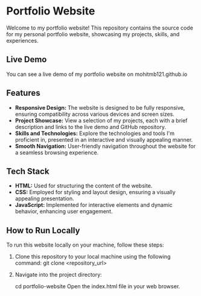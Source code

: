 
# Portfolio Website

Welcome to my portfolio website! This repository contains the source code for my personal portfolio website, showcasing my projects, skills, and experiences.

## Live Demo

You can see a live demo of my portfolio website on mohitmb121.github.io

## Features

- **Responsive Design:** The website is designed to be fully responsive, ensuring compatibility across various devices and screen sizes.
- **Project Showcase:** View a selection of my projects, each with a brief description and links to the live demo and GitHub repository.
- **Skills and Technologies:** Explore the technologies and tools I'm proficient in, presented in an interactive and visually appealing manner.
- **Smooth Navigation:** User-friendly navigation throughout the website for a seamless browsing experience.

## Tech Stack

- **HTML:** Used for structuring the content of the website.
- **CSS:** Employed for styling and layout design, ensuring a visually appealing presentation.
- **JavaScript:** Implemented for interactive elements and dynamic behavior, enhancing user engagement.

## How to Run Locally

To run this website locally on your machine, follow these steps:

1. Clone this repository to your local machine using the following command:
   git clone <repository_url>


2. Navigate into the project directory:

    cd portfolio-website
    Open the index.html file in your web browser.
